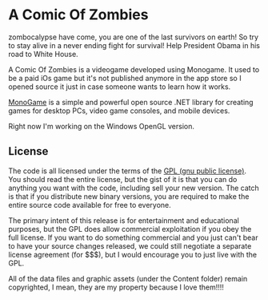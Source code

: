 # A Comic Of Zombies
zombocalypse have come, you are one of the last survivors on earth! So try to stay alive in a never ending fight for survival! Help President Obama in his road to White House.

A Comic Of Zombies is a videogame developed using Monogame. It used to be a paid iOs game but it's not published anymore in the app store so I opened source it just in case someone wants to learn how it works.

[MonoGame](https://www.monogame.net/) is a simple and powerful open source .NET library for creating games for desktop PCs, video game consoles, and mobile devices.

Right now I'm working on the Windows OpenGL version.
## License
The code is all licensed under the terms of the [GPL (gnu public license)](https://github.com/vackup/AComicOfZombies/blob/master/LICENSE).
You should read the entire license, but the gist of it is that you can do 
anything you want with the code, including sell your new version.  The catch 
is that if you distribute new binary versions, you are required to make the 
entire source code available for free to everyone.

The primary intent of this release is for entertainment and educational 
purposes, but the GPL does allow commercial exploitation if you obey the 
full license.  If you want to do something commercial and you just can't bear 
to have your source changes released, we could still negotiate a separate 
license agreement (for $$$), but I would encourage you to just live with the 
GPL.

All of the data files and graphic assets (under the Content folder) remain copyrighted, 
I mean, they are my property because I love them!!!!
